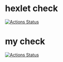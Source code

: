 # hexlet check
[![Actions Status](https://github.com/AAO2014/devops-for-programmers-project-lvl1/workflows/hexlet-check/badge.svg)](https://github.com/AAO2014/devops-for-programmers-project-lvl1/actions)

# my check
[![Actions Status](https://github.com/AAO2014/devops-for-programmers-project-lvl1/workflows/hexlet-check/badge.svg)](https://github.com/AAO2014/devops-for-programmers-project-lvl1/actions)

